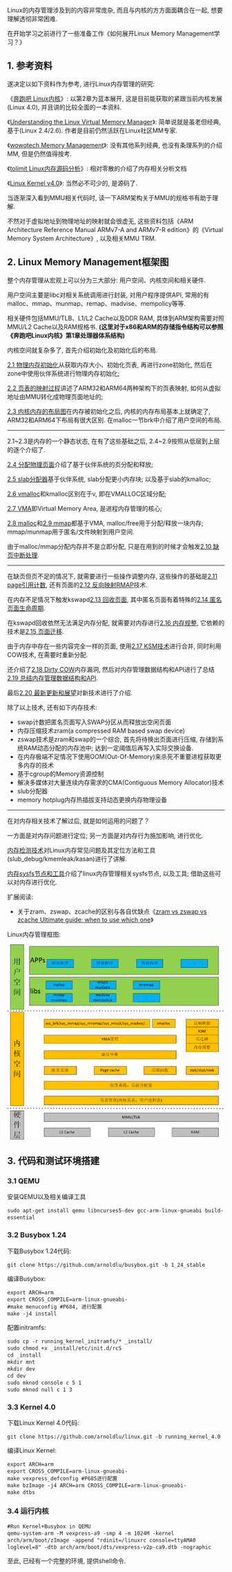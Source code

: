 Linux的内存管理涉及到的内容非常庞杂, 而且与内核的方方面面耦合在一起, 想要理解透彻非常困难. 

在开始学习之前进行了一些准备工作《如何展开Linux Memory Management学习？》

## 1. 参考资料

遂决定以如下资料作为参考, 进行Linux内存管理的研究: 

《[奔跑吧 Linux内核](http://www.epubit.com.cn/book/details/4835)》: 以第2章为蓝本展开, 这是目前能获取的紧跟当前内核发展(Linux 4.0), 并且讲的比较全面的一本资料. 

《[Understanding the Linux Virtual Memory Manager](https://www.kernel.org/doc/gorman/)》: 简单说就是虽老但经典, 基于(Linux 2.4/2.6). 作者是目前仍然活跃在Linux社区MM专家. 

《[wowotech Memory Management](http://www.wowotech.net/sort/memory_management)》: 没有其他系列经典, 也没有条理系列的介绍MM, 但是仍然值得按考. 

《[tolimit Linux内存源码分析](http://www.cnblogs.com/tolimit/)》: 相对零散的介绍了内存相关分析文档

《[Linux Kernel v4.0](http://elixir.free-electrons.com/linux/v4.0/source)》: 当然必不可少的, 是源码了. 

当逐渐深入看到MMU相关代码时, 读一下ARM架构关于MMU的规格书有助于理解. 

不然对于虚拟地址到物理地址的映射就会很虚无, 这些资料包括《ARM Architecture Reference Manual ARMv7-A and ARMv7-R edition》的《Virtual Memory System Architecture》, 以及相关MMU TRM. 

## 2. Linux Memory Management框架图

整个内存管理从宏观上可以分为三大部分: 用户空间、内核空间和相关硬件. 

用户空间主要是libc对相关系统调用进行封装, 对用户程序提供API, 常用的有malloc、mmap、munmap、remap、madvise、mempolicy等等. 

相关硬件包括MMU/TLB、L1/L2 Cache以及DDR RAM, 具体到ARM架构需要对照MMU/L2 Cache以及RAM规格书. **(这里对于x86和ARM的存储指令结构可以参照《奔跑吧Linux内核》第1章处理器体系结构)**

内核空间就复杂多了, 首先介绍初始化及初始化后的布局. 

[2.1 物理内存初始化](http://www.cnblogs.com/arnoldlu/p/8060121.html)从获取内存大小、初始化页表, 再进行zone初始化, 然后在zone中使用伙伴系统进行物理内存初始化; 

[2.2 页表的映射过程](http://www.cnblogs.com/arnoldlu/p/8087022.html)讲述了ARM32和ARM64两种架构下的页表映射, 如何从虚拟地址由MMU转化成物理页面地址的; 

[2.3 内核内存的布局图](http://www.cnblogs.com/arnoldlu/p/8068286.html)在内存被初始化之后, 内核的内存布局基本上就确定了, ARM32和ARM64下布局有很大区别. 在malloc一节brk中介绍了用户空间的布局. 

---

2.1\~2.3是内存的一个静态状态, 在有了这些基础之后, 2.4\~2.9按照从低层到上层的逐个介绍了. 

[2.4 分配物理页面](http://www.cnblogs.com/arnoldlu/p/8250734.html)介绍了基于伙伴系统的页分配和释放; 

[2.5 slab分配器](http://www.cnblogs.com/arnoldlu/p/8215414.html)基于伙伴系统, slab分配更小内存块; 以及基于slab的kmalloc; 

[2.6 vmalloc](http://www.cnblogs.com/arnoldlu/p/8251333.html)和kmalloc区别在于v, 即在VMALLOC区域分配; 

[2.7 VMA](http://www.cnblogs.com/arnoldlu/p/8329279.html)即Virtual Memory Area, 是进程内存管理的核心; 

[2.8 malloc](http://www.cnblogs.com/arnoldlu/p/8329283.html)和[2.9 mmap](http://www.cnblogs.com/arnoldlu/p/8330785.html)都基于VMA, malloc/free用于分配/释放一块内存; mmap/munmap用于匿名/文件映射到用户空间. 

由于malloc/mmap分配内存并不是立即分配, 只是在用到的时候才会触发[2.10 缺页中断处理](http://www.cnblogs.com/arnoldlu/p/8335475.html). 

---

在缺页但页不足的情况下, 就需要进行一些操作调整内存, 这些操作的基础是[2.11 page引用计数](http://www.cnblogs.com/arnoldlu/p/8335481.html), 还有页面的[2.12 反向映射RMAP](http://www.cnblogs.com/arnoldlu/p/8335483.html)技术. 

在内存不足情况下触发kswapd[2.13 回收页面](http://www.cnblogs.com/arnoldlu/p/8335487.html), 其中匿名页面有着特殊的[2.14 匿名页面生命周期](http://www.cnblogs.com/arnoldlu/p/8335508.html). 

在kswapd回收依然无法满足内存分配, 就需要对内存进行[2.16 内存规整](http://www.cnblogs.com/arnoldlu/p/8335532.html), 它依赖的技术是[2.15 页面迁移](http://www.cnblogs.com/arnoldlu/p/8335524.html). 

由于内存中存在一些内容完全一样的页面, 使用[2.17 KSM技术](http://www.cnblogs.com/arnoldlu/p/8335541.html)进行合并, 同时利用COW技术, 在需要时重新分配. 

还介绍了[2.18 Dirty COW](http://www.cnblogs.com/arnoldlu/p/8335546.html)内存漏洞, 然后对内存管理数据结构和API进行了总结[2.19 总结内存管理数据结构和API](http://www.cnblogs.com/arnoldlu/p/8335568.html). 

最后[2.20 最新更新和展望](http://www.cnblogs.com/arnoldlu/p/8335587.html)对新技术进行了介绍. 

除了以上技术, 还有如下内存技术: 

- swap计数把匿名页面写入SWAP分区从而释放出空闲页面
- 内存压缩技术zram(a compressed RAM based swap device)
- zswap技术是zram和swap的一个综合, 首先将待换出页面进行压缩, 存储到系统RAM动态分配的内存池中; 达到一定阈值后再写入实际交换设备. 
- 在内存极端不足情况下使用OOM(Out-Of-Memory)来杀死不重要进程获取更多内存的技术
- 基于cgroup的Memory资源控制
- 解决多媒体对大量连续内存需求的CMA(Contiguous Memory Allocator)技术
- slub分配器
- memory hotplug内存热插拔支持动态更换内存物理设备

---

在对内存相关技术了解过后, 就是如何运用的问题了？

一方面是对内存问题进行定位; 另一方面是对内存行为施加影响, 进行优化. 

[内存检测技术](http://www.cnblogs.com/arnoldlu/p/8568090.html)对Linux内存常见问题及其定位方法和工具(slub_debug/kmemleak/kasan)进行了讲解. 

[内存sysfs节点和工具](http://www.cnblogs.com/arnoldlu/p/8568330.html)介绍了linux内存管理相关sysfs节点, 以及工具; 借助这些可以对内存进行优化. 

扩展阅读: 

- 关于zram、zswap、zcache的区别与各自优缺点《[zram vs zswap vs zcache Ultimate guide: when to use which one](https://askubuntu.com/questions/471912/zram-vs-zswap-vs-zcache-ultimate-guide-when-to-use-which-one)》

Linux内存管理框图: 

![config](images/1.png)

## 3. 代码和测试环境搭建

### 3.1 QEMU

安装QEMU以及相关编译工具

```
sudo apt-get install qemu libncurses5-dev gcc-arm-linux-gnueabi build-essential
```

### 3.2 Busybox 1.24

下载Busybox 1.24代码: 

```
git clone https://github.com/arnoldlu/busybox.git -b 1_24_stable
```

编译Busybox: 

```
export ARCH=arm
export CROSS_COMPILE=arm-linux-gnueabi-
#make menuconfig #P684, 进行配置
make -j4 install
```

配置initramfs: 

```
sudo cp -r running_kernel_initramfs/* _install/
sudo chmod +x _install/etc/init.d/rcS
cd _install
mkdir mnt
mkdir dev
cd dev
sudo mknod console c 5 1
sudo mknod null c 1 3
```

### 3.3 Kernel 4.0

下载Linux Kernel 4.0代码: 

```
git clone https://github.com/arnoldlu/linux.git -b running_kernel_4.0
```

编译Linux Kernel: 

```
export ARCH=arm
export CROSS_COMPILE=arm-linux-gnueabi-
make vexpress_defconfig #P685进行配置
make bzImage -j4 ARCH=arm CROSS_COMPILE=arm-linux-gnueabi-
make dtbs
```

### 3.4 运行内核

```
#Run Kernel+Busybox in QEMU
qemu-system-arm -M vexpress-a9 -smp 4 -m 1024M -kernel arch/arm/boot/zImage -append "rdinit=/linuxrc console=ttyAMA0 loglevel=8" -dtb arch/arm/boot/dts/vexpress-v2p-ca9.dtb -nographic
```

至此, 已经有一个完整的环境, 提供shell命令. 
